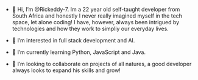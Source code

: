 - 👋 Hi, I’m @Rickeddy-7. Im a 22 year old self-taught developer from South Africa and honestly I never really imagined myself in the tech space, let alone coding! I have, however, always been intrigued by technologies and how they work to simpliy our everyday lives.

- 👀 I’m interested in full stack development and AI. 

- 🌱 I’m currently learning Python, JavaScript and Java.

- 💞️ I’m looking to collaborate on projects of all natures, a good developer always looks to expand his skills and grow!

